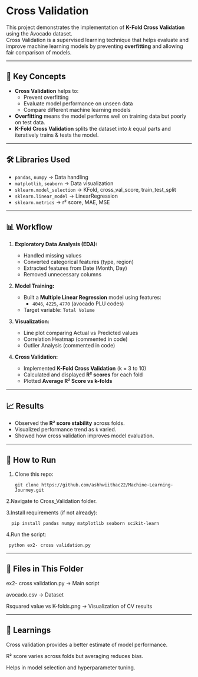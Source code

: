 # Cross Validation 

This project demonstrates the implementation of **K-Fold Cross Validation** using the Avocado dataset.  
Cross Validation is a supervised learning technique that helps evaluate and improve machine learning models by preventing **overfitting** and allowing fair comparison of models.

---

## 📌 Key Concepts
- **Cross Validation** helps to:
  - Prevent overfitting  
  - Evaluate model performance on unseen data  
  - Compare different machine learning models  
- **Overfitting** means the model performs well on training data but poorly on test data.  
- **K-Fold Cross Validation** splits the dataset into *k* equal parts and iteratively trains & tests the model.

---

## 🛠️ Libraries Used
- `pandas`, `numpy` → Data handling  
- `matplotlib`, `seaborn` → Data visualization  
- `sklearn.model_selection` → KFold, cross_val_score, train_test_split  
- `sklearn.linear_model` → LinearRegression  
- `sklearn.metrics` → r² score, MAE, MSE  

---

## 📊 Workflow
1. **Exploratory Data Analysis (EDA):**
   - Handled missing values  
   - Converted categorical features (type, region)  
   - Extracted features from Date (Month, Day)  
   - Removed unnecessary columns  

2. **Model Training:**
   - Built a **Multiple Linear Regression** model using features:
     - `4046`, `4225`, `4770` (avocado PLU codes)  
   - Target variable: `Total Volume`  

3. **Visualization:**
   - Line plot comparing Actual vs Predicted values  
   - Correlation Heatmap (commented in code)  
   - Outlier Analysis (commented in code)  

4. **Cross Validation:**
   - Implemented **K-Fold Cross Validation** (k = 3 to 10)  
   - Calculated and displayed **R² scores** for each fold  
   - Plotted **Average R² Score vs k-folds**  

---

## 📈 Results
- Observed the **R² score stability** across folds.  
- Visualized performance trend as `k` varied.  
- Showed how cross validation improves model evaluation.  

---

## 🚀 How to Run
1. Clone this repo:

       git clone https://github.com/ashhwiithac22/Machine-Learning-Journey.git


2.Navigate to Cross_Validation folder.

3.Install requirements (if not already):

      pip install pandas numpy matplotlib seaborn scikit-learn


4.Run the script:

     python ex2- cross validation.py


---

## 📂 Files in This Folder

ex2- cross validation.py → Main script

avocado.csv → Dataset

Rsquared value vs K-folds.png → Visualization of CV results

---

## 🔑 Learnings

Cross validation provides a better estimate of model performance.

R² score varies across folds but averaging reduces bias.

Helps in model selection and hyperparameter tuning.




